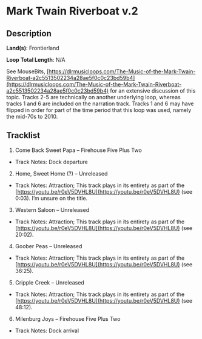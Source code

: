 # Mark Twain Riverboat v.2

## Description

**Land(s)**: Frontierland

**Loop Total Length**: N/A

See MouseBits, [https://dlrmusicloops.com/The-Music-of-the-Mark-Twain-Riverboat-a2c5513502234a28ae5f0c0c23bd59b4](https://dlrmusicloops.com/The-Music-of-the-Mark-Twain-Riverboat-a2c5513502234a28ae5f0c0c23bd59b4) for an extensive discussion of this topic. Tracks 2-5 are technically on another underlying loop, whereas tracks 1 and 6 are included on the narration track. Tracks 1 and 6 may have flipped in order for part of the time period that this loop was used, namely the mid-70s to 2010.

## Tracklist

1. Come Back Sweet Papa – Firehouse Five Plus Two
- Track Notes: Dock departure

2. Home, Sweet Home (?) – Unreleased
- Track Notes: Attraction; This track plays in its entirety as part of the [https://youtu.be/r0eV5DVHL8U](https://youtu.be/r0eV5DVHL8U) (see 0:03). I’m unsure on the title.

3. Western Saloon – Unreleased
- Track Notes: Attraction; This track plays in its entirety as part of the [https://youtu.be/r0eV5DVHL8U](https://youtu.be/r0eV5DVHL8U) (see 20:02).

4. Goober Peas – Unreleased
- Track Notes: Attraction; This track plays in its entirety as part of the [https://youtu.be/r0eV5DVHL8U](https://youtu.be/r0eV5DVHL8U) (see 36:25).

5. Cripple Creek – Unreleased
- Track Notes: Attraction; This track plays in its entirety as part of the [https://youtu.be/r0eV5DVHL8U](https://youtu.be/r0eV5DVHL8U) (see 48:12).

6. Milenburg Joys – Firehouse Five Plus Two
- Track Notes: Dock arrival
